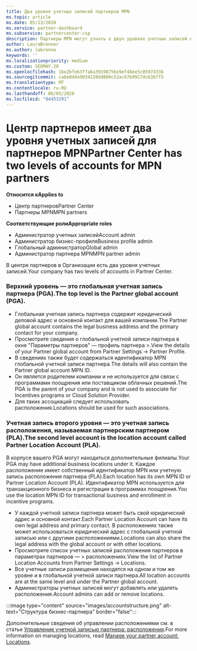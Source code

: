 ```yaml
---
title: Два уровня учетных записей партнеров MPN
ms.topic: article
ms.date: 05/13/2020
ms.service: partner-dashboard
ms.subservice: partnercenter-csp
description: Партнеры MPN могут узнать о двух уровнях учетных записей в центре партнеров, о глобальной учетной записи партнера (PGA) и учетной записи расположения партнеров (PLA).
author: LauraBrenner
ms.author: labrenne
keywords: ''
ms.localizationpriority: medium
ms.custom: SEOMAY.20
ms.openlocfilehash: 1be2bfe63f7a6a39198756e9ef48ee5c0597d33b
ms.sourcegitcommit: ca6e0d4a9034120dd600c52ac67b9927dc63b7f5
ms.translationtype: MT
ms.contentlocale: ru-RU
ms.lasthandoff: 06/05/2020
ms.locfileid: "84453291"
---
```

# <a name="partner-center-has-two-levels-of-accounts-for-mpn-partners"></a><span data-ttu-id="4d980-103">Центр партнеров имеет два уровня учетных записей для партнеров MPN</span><span class="sxs-lookup"><span data-stu-id="4d980-103">Partner Center has two levels of accounts for MPN partners</span></span>

<span data-ttu-id="4d980-104">**Относится к**</span><span class="sxs-lookup"><span data-stu-id="4d980-104">**Applies to**</span></span>

- <span data-ttu-id="4d980-105">Центр партнеров</span><span class="sxs-lookup"><span data-stu-id="4d980-105">Partner Center</span></span>
- <span data-ttu-id="4d980-106">Партнеры MPN</span><span class="sxs-lookup"><span data-stu-id="4d980-106">MPN partners</span></span>

<span data-ttu-id="4d980-107">**Соответствующие роли**</span><span class="sxs-lookup"><span data-stu-id="4d980-107">**Appropriate roles**</span></span>

- <span data-ttu-id="4d980-108">Администратор учетных записей</span><span class="sxs-lookup"><span data-stu-id="4d980-108">Account admin</span></span>
- <span data-ttu-id="4d980-109">Администратор бизнес-профиля</span><span class="sxs-lookup"><span data-stu-id="4d980-109">Business profile admin</span></span>
- <span data-ttu-id="4d980-110">Глобальный администратор</span><span class="sxs-lookup"><span data-stu-id="4d980-110">Global admin</span></span>
- <span data-ttu-id="4d980-111">Администратор партнера MPN</span><span class="sxs-lookup"><span data-stu-id="4d980-111">MPN partner admin</span></span>

<span data-ttu-id="4d980-112">В центре партнеров в Организации есть два уровня учетных записей.</span><span class="sxs-lookup"><span data-stu-id="4d980-112">Your company has two levels of accounts in Partner Center.</span></span>

### <a name="the-top-level-is-the-partner-global-account-pga"></a><span data-ttu-id="4d980-113">Верхний уровень — это глобальная учетная запись партнера (PGA).</span><span class="sxs-lookup"><span data-stu-id="4d980-113">The top level is the Partner global account (PGA).</span></span>

- <span data-ttu-id="4d980-114">Глобальная учетная запись партнера содержит юридический деловой адрес и основной контакт для вашей компании.</span><span class="sxs-lookup"><span data-stu-id="4d980-114">The Partner global account contains the legal business address and the primary contact for your company.</span></span> 
- <span data-ttu-id="4d980-115">Просмотрите сведения о глобальной учетной записи партнера в окне "Параметры партнеров" — профиль партнера >.</span><span class="sxs-lookup"><span data-stu-id="4d980-115">View the details of your Partner global account from Partner Settings -> Partner Profile.</span></span>
- <span data-ttu-id="4d980-116">В сведениях также будет содержаться идентификатор MPN глобальной учетной записи партнера.</span><span class="sxs-lookup"><span data-stu-id="4d980-116">The details will also contain the Partner global account MPN ID.</span></span> 
- <span data-ttu-id="4d980-117">Он является родителем компании и не используется для связи с программами поощрения или поставщиком облачных решений.</span><span class="sxs-lookup"><span data-stu-id="4d980-117">The PGA is the parent of your company and is not used to associate for Incentives programs or Cloud Solution Provider.</span></span> 
- <span data-ttu-id="4d980-118">Для таких ассоциаций следует использовать расположения.</span><span class="sxs-lookup"><span data-stu-id="4d980-118">Locations should be used for such associations.</span></span>

### <a name="the-second-level-account-is-the-location-account-called-partner-location-account-pla"></a><span data-ttu-id="4d980-119">Учетная запись второго уровня — это учетная запись расположения, называемая партнерским партнером (PLA).</span><span class="sxs-lookup"><span data-stu-id="4d980-119">The second level account is the location account called Partner Location Account (PLA).</span></span>

<span data-ttu-id="4d980-120">В корпусе вашего PGA могут находиться дополнительные филиалы.</span><span class="sxs-lookup"><span data-stu-id="4d980-120">Your PGA may have additional business locations under it.</span></span> <span data-ttu-id="4d980-121">Каждое расположение имеет собственный идентификатор MPN или учетную запись расположения партнера (PLA).</span><span class="sxs-lookup"><span data-stu-id="4d980-121">Each location has its own MPN ID or Partner Location Account (PLA).</span></span> <span data-ttu-id="4d980-122">Идентификатор MPN используется для транзакционного бизнеса и регистрации в программах поощрения.</span><span class="sxs-lookup"><span data-stu-id="4d980-122">You use the location MPN ID for transactional business and enrollment in incentive programs.</span></span>

- <span data-ttu-id="4d980-123">У каждой учетной записи партнера может быть свой юридический адрес и основной контакт.</span><span class="sxs-lookup"><span data-stu-id="4d980-123">Each Partner Location Account can have its own legal address and primary contact.</span></span> <span data-ttu-id="4d980-124">В расположениях также может использоваться юридический адрес с глобальной учетной записью или с другими расположениями.</span><span class="sxs-lookup"><span data-stu-id="4d980-124">Locations can also share the legal address with the global account or with other locations.</span></span>
- <span data-ttu-id="4d980-125">Просмотрите список учетных записей расположения партнеров в параметрах партнеров — > расположениях.</span><span class="sxs-lookup"><span data-stu-id="4d980-125">View the list of Partner Location Accounts from Partner Settings -> Locations.</span></span>
- <span data-ttu-id="4d980-126">Все учетные записи размещения находятся на одном и том же уровне и в глобальной учетной записи партнера.</span><span class="sxs-lookup"><span data-stu-id="4d980-126">All location accounts are at the same level and under the Partner global account.</span></span>
- <span data-ttu-id="4d980-127">Администраторы учетных записей могут добавлять или удалять расположения.</span><span class="sxs-lookup"><span data-stu-id="4d980-127">Account admins can add or remove locations.</span></span>

:::image type="content" source="images/accountstructure.png" alt-text="Структура бизнес-партнера" border="false":::

<span data-ttu-id="4d980-129">Дополнительные сведения об управлении расположениями см. в статье [Управление учетной записью партнера: расположения](manage-locations.md).</span><span class="sxs-lookup"><span data-stu-id="4d980-129">For more information on managing locations, read [Manage your partner account: Locations](manage-locations.md).</span></span>
